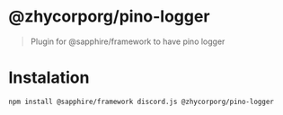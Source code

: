 # @zhycorporg/pino-logger
> Plugin for @sapphire/framework to have pino logger

# Instalation 
```
npm install @sapphire/framework discord.js @zhycorporg/pino-logger
```

